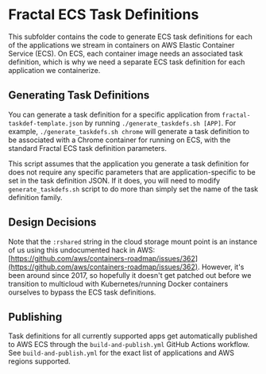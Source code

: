 # Fractal ECS Task Definitions

This subfolder contains the code to generate ECS task definitions for each of the applications we stream in containers on AWS Elastic Container Service (ECS). On ECS, each container image needs an associated task definition, which is why we need a separate ECS task definition for each application we containerize.

## Generating Task Definitions

You can generate a task definition for a specific application from `fractal-taskdef-template.json` by running `./generate_taskdefs.sh [APP]`. For example, `./generate_taskdefs.sh chrome` will generate a task definition to be associated with a Chrome container for running on ECS, with the standard Fractal ECS task definition parameters.

This script assumes that the application you generate a task definition for does not require any specific parameters that are application-specific to be set in the task definition JSON. If it does, you will need to modify `generate_taskdefs.sh` script to do more than simply set the name of the task definition family.

## Design Decisions

Note that the `:rshared` string in the cloud storage mount point is an instance of us using this undocumented hack in AWS: [https://github.com/aws/containers-roadmap/issues/362](https://github.com/aws/containers-roadmap/issues/362). However, it's been around since 2017, so hopefully it doesn't get patched out before we transition to multicloud with Kubernetes/running Docker containers ourselves to bypass the ECS task definitions.

## Publishing

Task definitions for all currently supported apps get automatically published to AWS ECS through the `build-and-publish.yml` GitHub Actions workflow. See `build-and-publish.yml` for the exact list of applications and AWS regions supported.
